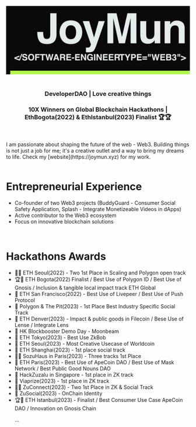 <div>
<a align="right" href="https://joymun.xyz/" title="Website">
  <img alt="Joy Mun" src="https://github.com/joyjsmun/joyjsmun/raw/main/images/title-2.png" width="812" />
</a>
</div>

<br>
<h3 align="center">DeveloperDAO | Love creative things </h3>
<h3 align="center">10X Winners on Global Blockchain Hackathons | EthBogota(2022) & EthIstanbul(2023) Finalist 🏆🏆</h3>
<br>
<br>
I am passionate about shaping the future of the web - Web3. Building things is not just a job for me; it's a creative outlet and a way to bring my dreams to life. Check my [website](https://joymun.xyz) for my work.

<br>
<br>

# Entrepreneurial Experience
<ul>
<li>Co-founder of two Web3 projects (BuddyGuard - Consumer Social Safety Application, Splash - Integrate Monetizeable Videos in dApps)
<li>Active contributor to the Web3 ecosystem</li>
<li>Focus on innovative blockchain solutions</li>
</ul>
<br>

# Hackathons Awards
<ul>
  <li>🥇🥇 ETH Seoul(2022) - Two 1st Place in Scaling and Polygon open track </li>
  <li>🏆🏅 ETH Bogota(2022) Finalist / Best Use of Polygon ID / Best Use of Gnosis / Inclusion & tangible local impact track ETH Global </li>
  <li>🏅 ETH San Francisco(2022) - Best Use of Livepeer / Best Use of Push Protocol </li>
  <li>🥇 Polygon & The Pit(2023) - 1st Place Best Industry Specific Social Track</li>
  <li>🥇 ETH Denver(2023) - Impact & public goods in Filecoin / Bese Use of Lense / Integrate Lens</li>
  <li>🥇 HK Blockbooster Demo Day - Moonbeam</li>
  <li>🥇 ETH Tokyo(2023) - Best Use ZkBob</li>
  <li>🥇 ETH Seoul(2023) - Most Creative Usecase of Worldcoin</li>
  <li>🥇 ETH Shanghai(2023) - 1st place social track</li>
  <li>🥇🥇 SozuHaus in Paris(2023) - Three tracks 1st Place </li>
  <li>🥇 ETH Paris(2023) - Best Use of ApeCoin DAO / Best Use of Mask Network / Best Public Good Nouns DAO</li>
  <li>🥇 HackZuzalu in Singapore - 1st place in ZK track</li>
  <li>🥇 Viaprize(2023) - 1st place in ZK track </li>
  <li>🥇🥇 ZuConnect(2023) - Two 1st Place in ZK & Social Track</li>
  <li>🥇 ZuSocial(2023) - OnChain Identity </li>
  <li>🏆🏅 ETH Istanbul(2023) - Finalist / Best Consumer Use Case ApeCoin DAO / Innovation on Gnosis Chain </li>

  ... 
  

</ul>


<!--
- 🔭 I’m currently working on ...
- 🌱 I’m currently learning ...
- 👯 I’m looking to collaborate on ...
- 🤔 I’m looking for help with ...
- 💬 Ask me about ...
- 📫 How to reach me: ...
- 😄 Pronouns: ...
- ⚡ Fun fact: ...
-->
